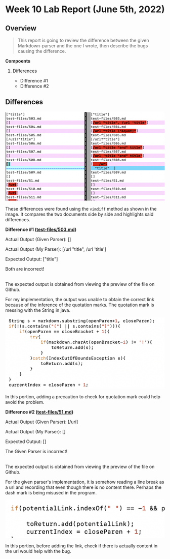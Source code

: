 # Week 10 Lab Report (June 5th, 2022)
## Overview
> This report is going to review the difference between the given Markdown-parser and the one I wrote, then describe the bugs causing the difference. 

**Compoents**
1) Differences

    * Difference #1
    * Difference #2


## Differences
![Differences](report-5-img-1.png)

These differences were found using the `vimdiff` method as shown in the image. It compares the two documents side by side and highlights said differences. 

**Difference #1 ([test-files/503.md](https://github.com/nidhidhamnani/markdown-parser/blob/main/test-files/503.md))**

Actual Output (Given Parser): []

Actual Output (My Parser): [/url "title", /url 'title']

Expected Output: ["title"]

Both are incorrect!

<br>
The expected output is obtained from viewing the preview of the file on Github. 

For my implementation, the output was unable to obtain the correct link because of the inference of the quotation marks. The quotation mark is messing with the String in java. 

![fix1](report-5-img-2.png)

In this portion, adding a precaution to check for quotation mark could help avoid the problem. 

**Difference #2 ([test-files/51.md](https://github.com/nidhidhamnani/markdown-parser/blob/main/test-files/51.md))**

Actual Output (Given Parser): [/uri]

Actual Output (My Parser): []

Expected Output: []

The Given Parser is incorrect!

<br>
The expected output is obtained from viewing the preview of the file on Github. 

For the given parser's implementation, it is somehow reading a line break as a url and recording that even though there is no content there. Perhaps the dash mark is being misused in the program. 

![fix2](report-5-img-3.png)

In this portion, before adding the link, check if there is actually content in the url would help with the bug. 